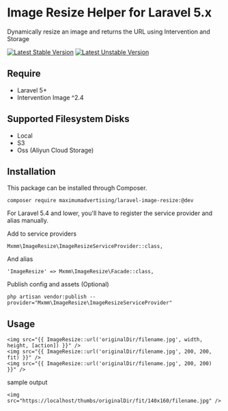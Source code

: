 # Image Resize Helper for Laravel 5.x
Dynamically resize an image and returns the URL using Intervention and Storage

[![Latest Stable Version](https://poser.pugx.org/maximumadvertising/laravel-image-resize/v/stable)](https://packagist.org/packages/maximumadvertising/laravel-image-resize)
[![Latest Unstable Version](https://poser.pugx.org/maximumadvertising/laravel-image-resize/v/unstable)](https://packagist.org/packages/maximumadvertising/laravel-image-resize)

## Require
- Laravel 5+
- Intervention Image ^2.4

## Supported Filesystem Disks
- Local
- S3
- Oss (Aliyun Cloud Storage)

## Installation
This package can be installed through Composer.
 ```
composer require maximumadvertising/laravel-image-resize:@dev
 ```

For Laravel 5.4 and lower, you'll have to register the service provider and alias manually.

Add to service providers

 ```$xslt
Mxmm\ImageResize\ImageResizeServiceProvider::class,
 ```

And alias
 ```$xslt	
'ImageResize' => Mxmm\ImageResize\Facade::class,	
 ```

Publish config and assets (Optional)
 ```
php artisan vendor:publish --provider="Mxmm\ImageResize\ImageResizeServiceProvider"
 ```

## Usage
```$xslt
<img src="{{ ImageResize::url('originalDir/filename.jpg', width, height, [action]) }}" />
<img src="{{ ImageResize::url('originalDir/filename.jpg', 200, 200, fit) }}" />
<img src="{{ ImageResize::url('originalDir/filename.jpg', 200, 200) }}" />
```
sample output
```$xslt
<img src="https://localhost/thumbs/originalDir/fit/140x160/filename.jpg" />
```
